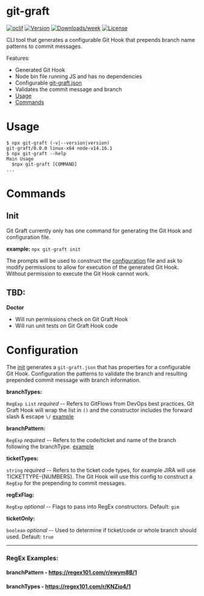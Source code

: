 # git-graft

[![oclif](https://img.shields.io/badge/cli-oclif-brightgreen.svg)](https://oclif.io)
[![Version](https://img.shields.io/npm/v/git-graft.svg)](https://npmjs.org/package/git-graft)
[![Downloads/week](https://img.shields.io/npm/dw/git-graft.svg)](https://npmjs.org/package/git-graft)
[![License](https://img.shields.io/npm/l/git-graft.svg)](https://github.com/JacobMGEvans/git-graft/blob/master/package.json)

CLI tool that generates a configurable Git Hook that prepends branch name patterns to commit messages.

Features:

- Generated Git Hook
- Node bin file running JS and has no dependencies
- Configurable [git-graft.json](#configuration)
- Validates the commit message and branch
- [Usage](#usage)
- [Commands](#commands)

# Usage

```sh-session
$ npx git-graft (-v|--version|version)
git-graft/0.0.0 linux-x64 node-v14.16.1
$ npx git-graft --help
Main Usage
  $npx git-graft [COMMAND]
...
```

# Commands

## **Init**

Git Graft currently only has one command for generating the Git Hook and configuration file.

**example:**
`npx git-graft init`

The prompts will be used to construct the [configuration](#configuration) file and ask to modify permissions to allow for execution of the generated Git Hook. Without permission to execute the Git Hook cannot work.

## TBD:

**Doctor**

- Will run permissions check on Git Graft Hook
- Will run unit tests on Git Graft Hook code

# Configuration

The [init](#init) generates a `git-graft.json` that has properties for a configurable Git Hook. Configuration the patterns to validate the branch and resulting prepended commit message with branch information.

**branchTypes:**

`RegExp List` _required_ -- Refers to GitFlows from DevOps best practices. Git Graft Hook will wrap the list in `()` and the constructor includes the forward slash & escape `\/` [example](#regex-examples)

**branchPattern:**

`RegExp` _required_ -- Refers to the code/ticket and name of the branch following the branchType. [example](#regex-examples)

**ticketTypes:**

`string` _required_ -- Refers to the ticket code types, for example JIRA will use TICKETTYPE-{NUMBERS}. The Git Hook will use this config to construct a `RegExp` for the prepending to commit messages.

**regExFlag:**

`RegExp` _optional_ -- Flags to pass into RegEx constructors. Default: `gim`

**ticketOnly:**

`boolean` _optional_ -- Used to determine if ticket/code or whole branch should used. Default: `true`

---

### RegEx Examples:

#### branchPattern - https://regex101.com/r/ewym8B/1

#### branchTypes - https://regex101.com/r/KNZio4/1
